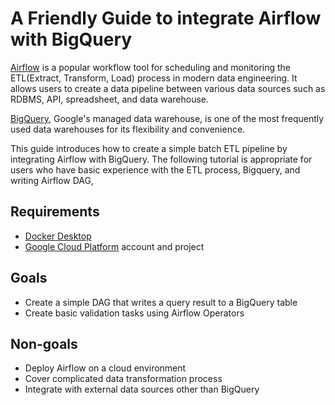 # A Friendly Guide to integrate Airflow with BigQuery

[Airflow](https://airflow.apache.org/) is a popular workflow tool for scheduling and monitoring the ETL(Extract, Transform, Load) process in modern data engineering.
It allows users to create a data pipeline between various data sources such as RDBMS, API, spreadsheet, and data warehouse. 

[BigQuery](https://cloud.google.com/bigquery/), Google's managed data warehouse, is one of the most frequently used data warehouses for its flexibility and convenience.

This guide introduces how to create a simple batch ETL pipeline by integrating Airflow with BigQuery. 
The following tutorial is appropriate for users who have basic experience with the ETL process, Bigquery, and writing Airflow DAG,

## Requirements
- [Docker Desktop](https://www.docker.com/products/docker-desktop/)
- [Google Cloud Platform](https://cloud.google.com/) account and project

## Goals
- Create a simple DAG that writes a query result to a BigQuery table
- Create basic validation tasks using Airflow Operators

## Non-goals
* Deploy Airflow on a cloud environment
* Cover complicated data transformation process
* Integrate with external data sources other than BigQuery
